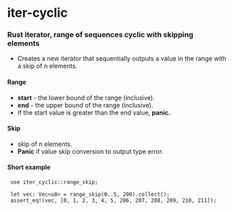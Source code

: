 # iter-cyclic
### Rust iterator, range of sequences cyclic with skipping elements
 - Creates a new iterator that sequentially outputs a value in the range
with a skip of n elements.

#### Range
 - **start** - the lower bound of the range (inclusive).  
 - **end** - the upper bound of the range (inclusive).
 - If the start value is greater than the end value, **panic.**
   
#### Skip
 - skip of n elements.
 - **Panic** if value skip conversion to output type error.
 
#### Short example
```
 use iter_cyclic::range_skip;
   
 let vec: Vec<u8> = range_skip(0..5, 200).collect();
 assert_eq!(vec, [0, 1, 2, 3, 4, 5, 206, 207, 208, 209, 210, 211]);

```
        
